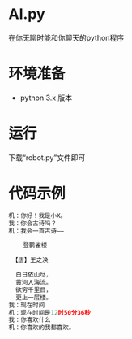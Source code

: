 # AI.py
在你无聊时能和你聊天的python程序
# 环境准备
- python 3.x 版本
# 运行
下载“robot.py”文件即可
# 代码示例
```python
机：你好！我是小X。
我：你会古诗吗？
机：我会一首古诗——

    登鹳雀楼

 【唐】王之涣

  白日依山尽，
  黄河入海流。
  欲穷千里目，
  更上一层楼。
我：现在时间
机：现在时间是12时50分36秒
我：你喜欢什么
机：你喜欢的我都喜欢。
```
